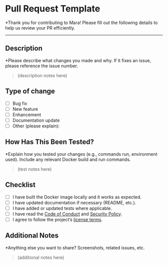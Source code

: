 # Pull Request Template
*Thank you for contributing to Mara! Please fill out the following details to help us review your PR efficiently.

---

## Description
*Please describe what changes you made and why. If it fixes an issue, please reference the issue number.

> (description notes here)

## Type of change
- [ ] Bug fix
- [ ] New feature
- [ ] Enhancement
- [ ] Documentation update
- [ ] Other (please explain):

## How Has This Been Tested?
*Explain how you tested your changes (e.g., commands run, environment used). Include any relevant Docker build and run commands.

> (test notes here)

## Checklist
- [ ] I have built the Docker image locally and it works as expected.
- [ ] I have updated documentation if necessary (README, etc.).
- [ ] I have added or updated tests where applicable.
- [ ] I have read the [Code of Conduct](./CODE_OF_CONDUCT.md) and [Security Policy](./SECURITY.md).
- [ ] I agree to follow the project’s [license terms](./LICENSE).

## Additional Notes
*Anything else you want to share? Screenshots, related issues, etc.

> (additional notes here)